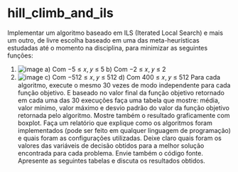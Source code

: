 # hill_climb_and_ils
Implementar um algoritmo baseado em ILS (Iterated Local Search) e mais um outro, de 
livre escolha baseado em uma das meta-heurísticas estudadas até o momento na disciplina,
para minimizar as seguintes funções:
1) ![image](https://github.com/LTaka/hill_climb_and_ils/assets/42739082/eff1f822-289a-4db3-bb80-a9580d49b593)
a) Com −5 ≤ 𝑥, 𝑦 ≤ 5 
b) Com −2 ≤ 𝑥, 𝑦 ≤ 2
2) ![image](https://github.com/LTaka/hill_climb_and_ils/assets/42739082/e54828eb-4d80-4690-a1dc-76ff7101b156)
c) Com −512 ≤ 𝑥, 𝑦 ≤ 512
d) Com 400 ≤ 𝑥, 𝑦 ≤ 512
Para cada algoritmo, execute o mesmo 30 vezes de modo independente para cada função 
objetivo. E baseado no valor final da função objetivo retornado em cada uma das 30 
execuções faça uma tabela que mostre: média, valor mínimo, valor máximo e desvio padrão 
do valor da função objetivo retornada pelo algoritmo. Mostre também o resultado 
graficamente com boxplot. Faça um relatório que explique como os algoritmos foram
implementados (pode ser feito em qualquer linguagem de programação) e quais foram 
as configurações utilizadas. Deixe claro quais foram os valores das variáveis de decisão 
obtidos para a melhor solução encontrada para cada problema. Envie também o 
código fonte. Apresente as seguintes tabelas e discuta os resultados obtidos.

